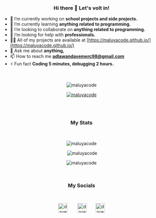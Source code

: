 <!-- [![An image of @maluyacode's Holopin badges, which is a link to view their full Holopin profile](https://holopin.me/maluyacode)](https://holopin.io/@maluyacode)
-->
<h3 align="center"> Hi there 👋 Let's volt in! </h3> 

-  🔭 I’m currently working on **school projects and side projects.**
- 🌱 I’m currently learning **anything related to programming.**
- 👯 I’m looking to collaborate on **anything related to programming.**
- 🤝 I’m looking for help with **professionals.**
- 👨‍💻 All of my projects are available at [https://maluyacode.github.io/](https://maluyacode.github.io/)
- 💬 Ask me about **anything,**
- 📫 How to reach me **adlawandavemerc98@gmail.com**
- ⚡ Fun fact **Coding 5 minutes, debugging 2 hours.**

<br>
<p align="center"> <img src="https://komarev.com/ghpvc/?username=maluyacode&label=Profile%20views&color=0e75b6&style=flat" alt="maluyacode" /> </p>

<p align="center"> <a href="https://github.com/ryo-ma/github-profile-trophy"><img src="https://github-profile-trophy.vercel.app/?username=maluyacode&theme=onedark&column=5&margin-w=20&margin-h=20" alt="maluyacode" /></a> </p>
<br>
<!-- <br>
<h3 align="center">Languages and Tools:</h3>
<p align="center"> <a href="https://www.arduino.cc/" target="_blank" rel="noreferrer"> <img src="https://cdn.worldvectorlogo.com/logos/arduino-1.svg" alt="arduino" width="40" height="40"/> </a> <a href="https://getbootstrap.com" target="_blank" rel="noreferrer"> <img src="https://raw.githubusercontent.com/devicons/devicon/master/icons/bootstrap/bootstrap-plain-wordmark.svg" alt="bootstrap" width="40" height="40"/> </a> <a href="https://www.cprogramming.com/" target="_blank" rel="noreferrer"> <img src="https://raw.githubusercontent.com/devicons/devicon/master/icons/c/c-original.svg" alt="c" width="40" height="40"/> </a> <a href="https://www.chartjs.org" target="_blank" rel="noreferrer"> <img src="https://www.chartjs.org/media/logo-title.svg" alt="chartjs" width="40" height="40"/> </a> <a href="https://www.w3schools.com/cpp/" target="_blank" rel="noreferrer"> <img src="https://raw.githubusercontent.com/devicons/devicon/master/icons/cplusplus/cplusplus-original.svg" alt="cplusplus" width="40" height="40"/> </a> <a href="https://www.w3schools.com/css/" target="_blank" rel="noreferrer"> <img src="https://raw.githubusercontent.com/devicons/devicon/master/icons/css3/css3-original-wordmark.svg" alt="css3" width="40" height="40"/> </a> <a href="https://expressjs.com" target="_blank" rel="noreferrer"> <img src="https://raw.githubusercontent.com/devicons/devicon/master/icons/express/express-original-wordmark.svg" alt="express" width="40" height="40"/> </a> <a href="https://git-scm.com/" target="_blank" rel="noreferrer"> <img src="https://www.vectorlogo.zone/logos/git-scm/git-scm-icon.svg" alt="git" width="40" height="40"/> </a> <a href="https://www.w3.org/html/" target="_blank" rel="noreferrer"> <img src="https://raw.githubusercontent.com/devicons/devicon/master/icons/html5/html5-original-wordmark.svg" alt="html5" width="40" height="40"/> </a> <a href="https://www.java.com" target="_blank" rel="noreferrer"> <img src="https://raw.githubusercontent.com/devicons/devicon/master/icons/java/java-original.svg" alt="java" width="40" height="40"/> </a> <a href="https://developer.mozilla.org/en-US/docs/Web/JavaScript" target="_blank" rel="noreferrer"> <img src="https://raw.githubusercontent.com/devicons/devicon/master/icons/javascript/javascript-original.svg" alt="javascript" width="40" height="40"/> </a> <a href="https://laravel.com/" target="_blank" rel="noreferrer"> <img src="https://raw.githubusercontent.com/devicons/devicon/master/icons/laravel/laravel-plain-wordmark.svg" alt="laravel" width="40" height="40"/> </a> <a href="https://www.mysql.com/" target="_blank" rel="noreferrer"> <img src="https://raw.githubusercontent.com/devicons/devicon/master/icons/mysql/mysql-original-wordmark.svg" alt="mysql" width="40" height="40"/> </a> <a href="https://www.photoshop.com/en" target="_blank" rel="noreferrer"> <img src="https://raw.githubusercontent.com/devicons/devicon/master/icons/photoshop/photoshop-line.svg" alt="photoshop" width="40" height="40"/> </a> <a href="https://www.php.net" target="_blank" rel="noreferrer"> <img src="https://raw.githubusercontent.com/devicons/devicon/master/icons/php/php-original.svg" alt="php" width="40" height="40"/> </a> <a href="https://postman.com" target="_blank" rel="noreferrer"> <img src="https://www.vectorlogo.zone/logos/getpostman/getpostman-icon.svg" alt="postman" width="40" height="40"/> </a> <a href="https://reactjs.org/" target="_blank" rel="noreferrer"> <img src="https://raw.githubusercontent.com/devicons/devicon/master/icons/react/react-original-wordmark.svg" alt="react" width="40" height="40"/> </a> </p> -->

<br />
<h3 align="center">My Stats</h3>
<br />
<p align="center"><img  src="https://github-readme-stats.vercel.app/api/top-langs?username=maluyacode&show_icons=true&locale=en&layout=compact&theme=highcontrast" alt="maluyacode" /></p>

<p align="center">&nbsp;<img  src="https://github-readme-stats.vercel.app/api?username=maluyacode&show_icons=true&locale=en&theme=highcontrast" alt="maluyacode" /></p>

<p align="center"><img  src="https://github-readme-streak-stats.herokuapp.com/?user=maluyacode&theme=highcontrast" alt="maluyacode" /></p>

<br />

<h3 align="center">My Socials</h3>
<br />
<p align="center">
<a href="https://linkedin.com/in/dave-merc-adlawan" target="blank"><img align="center" src="https://raw.githubusercontent.com/rahuldkjain/github-profile-readme-generator/master/src/images/icons/Social/linked-in-alt.svg" alt="dave-merc-adlawan"  width="30" /></a> &nbsp;&nbsp;&nbsp;&nbsp;&nbsp;&nbsp;
<a href="https://fb.com/davemerc.adlawan.7" target="blank"><img align="center" src="https://raw.githubusercontent.com/rahuldkjain/github-profile-readme-generator/master/src/images/icons/Social/facebook.svg" alt="davemerc.adlawan.7" width="30" /></a>&nbsp;&nbsp;&nbsp;&nbsp;&nbsp;&nbsp;
<a href="https://instagram.com/davemercadlawan" target="blank"><img align="center" src="https://raw.githubusercontent.com/rahuldkjain/github-profile-readme-generator/master/src/images/icons/Social/instagram.svg" alt="davemercadlawan" width="30" /></a>
</p>
